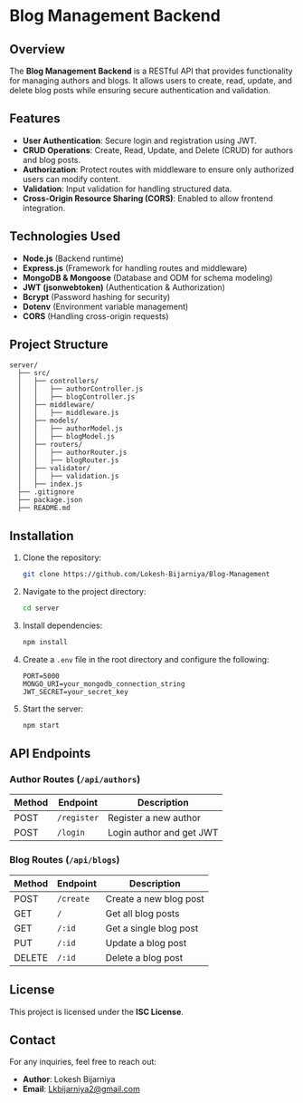 # Blog Management Backend

## Overview
The **Blog Management Backend** is a RESTful API that provides functionality for managing authors and blogs. It allows users to create, read, update, and delete blog posts while ensuring secure authentication and validation.

## Features
- **User Authentication**: Secure login and registration using JWT.
- **CRUD Operations**: Create, Read, Update, and Delete (CRUD) for authors and blog posts.
- **Authorization**: Protect routes with middleware to ensure only authorized users can modify content.
- **Validation**: Input validation for handling structured data.
- **Cross-Origin Resource Sharing (CORS)**: Enabled to allow frontend integration.

## Technologies Used
- **Node.js** (Backend runtime)
- **Express.js** (Framework for handling routes and middleware)
- **MongoDB & Mongoose** (Database and ODM for schema modeling)
- **JWT (jsonwebtoken)** (Authentication & Authorization)
- **Bcrypt** (Password hashing for security)
- **Dotenv** (Environment variable management)
- **CORS** (Handling cross-origin requests)

## Project Structure
```
server/
  ├── src/
  │   ├── controllers/
  │   │   ├── authorController.js
  │   │   ├── blogController.js
  │   ├── middleware/
  │   │   ├── middleware.js
  │   ├── models/
  │   │   ├── authorModel.js
  │   │   ├── blogModel.js
  │   ├── routers/
  │   │   ├── authorRouter.js
  │   │   ├── blogRouter.js
  │   ├── validator/
  │   │   ├── validation.js
  │   ├── index.js
  ├── .gitignore
  ├── package.json
  ├── README.md
```

## Installation
1. Clone the repository:
   ```sh
   git clone https://github.com/Lokesh-Bijarniya/Blog-Management
   ```
2. Navigate to the project directory:
   ```sh
   cd server
   ```
3. Install dependencies:
   ```sh
   npm install
   ```
4. Create a `.env` file in the root directory and configure the following:
   ```env
   PORT=5000
   MONGO_URI=your_mongodb_connection_string
   JWT_SECRET=your_secret_key
   ```
5. Start the server:
   ```sh
   npm start
   ```

## API Endpoints
### **Author Routes** (`/api/authors`)
| Method | Endpoint         | Description             |
|--------|----------------|-------------------------|
| POST   | `/register`    | Register a new author  |
| POST   | `/login`       | Login author and get JWT |

### **Blog Routes** (`/api/blogs`)
| Method | Endpoint     | Description              |
|--------|-------------|--------------------------|
| POST   | `/create`   | Create a new blog post  |
| GET    | `/`         | Get all blog posts      |
| GET    | `/:id`      | Get a single blog post  |
| PUT    | `/:id`      | Update a blog post      |
| DELETE | `/:id`      | Delete a blog post      |

## License
This project is licensed under the **ISC License**.

## Contact
For any inquiries, feel free to reach out:
- **Author**: Lokesh Bijarniya
- **Email**: Lkbijarniya2@gmail.com


